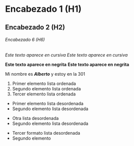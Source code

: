 # Encabezado 1 (H1)
## Encabezado 2 (H2)
###### Encabezado 6 (H6)

*Este texto aparece en cursiva*
_Este texto aparece en cursiva_

**Este texto aparece en negrita**
__Este texto aparece en negrita__

Mi nombre es *__Alberto__* y estoy en la 301

1. Primer elemento lista ordenada
2. Segundo elemento lista ordenada
3. Tercer elemento lista ordenada

* Primer elemento lista desordenada
* Segundo elemento lista desordenada

- Otra lista desordenada
- Segundo elemento lista desordenada

+ Tercer formato lista desordenada
+ Segundo elemento
